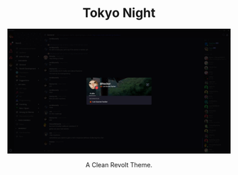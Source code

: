 <h1 align="center">Tokyo Night</h1>

![](https://raw.githubusercontent.com/Extravi/Tokyo-Night/main/client.png)

<p align="center">A Clean Revolt Theme.</p>
